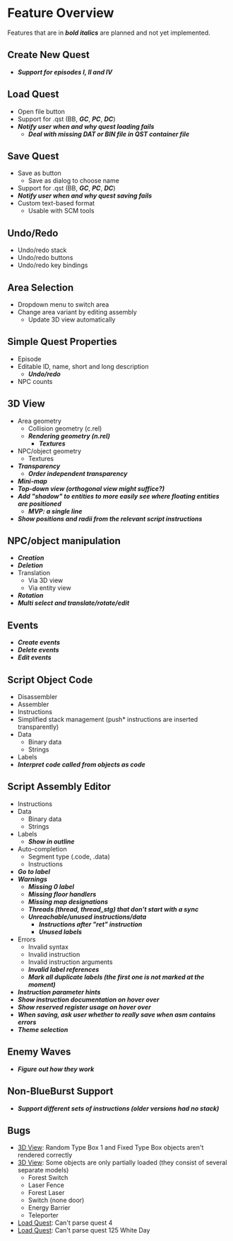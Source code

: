 # Feature Overview

Features that are in ***bold italics*** are planned and not yet implemented.

## Create New Quest

- ***Support for episodes I, II and IV***

## Load Quest

- Open file button
- Support for .qst (BB, ***GC***, ***PC***, ***DC***)
- ***Notify user when and why quest loading fails***
    - ***Deal with missing DAT or BIN file in QST container file***

## Save Quest

- Save as button
    - Save as dialog to choose name
- Support for .qst (BB, ***GC***, ***PC***, ***DC***)
- ***Notify user when and why quest saving fails***
- Custom text-based format
    - Usable with SCM tools

## Undo/Redo

- Undo/redo stack
- Undo/redo buttons
- Undo/redo key bindings

## Area Selection

- Dropdown menu to switch area
- Change area variant by editing assembly
    - Update 3D view automatically

## Simple Quest Properties

- Episode
- Editable ID, name, short and long description
    - ***Undo/redo***
- NPC counts

## 3D View

- Area geometry
    - Collision geometry (c.rel)
    - ***Rendering geometry (n.rel)***
        - ***Textures***
- NPC/object geometry
    - Textures
- ***Transparency***
    - ***Order independent transparency***
- ***Mini-map***
- ***Top-down view (orthogonal view might suffice?)***
- ***Add "shadow" to entities to more easily see where floating entities are positioned***
    - ***MVP: a single line***
- ***Show positions and radii from the relevant script instructions***

## NPC/object manipulation

- ***Creation***
- ***Deletion***
- Translation
    - Via 3D view
    - Via entity view
- ***Rotation***
- ***Multi select and translate/rotate/edit***

## Events

- ***Create events***
- ***Delete events***
- ***Edit events***

## Script Object Code

- Disassembler
- Assembler
- Instructions
- Simplified stack management (push* instructions are inserted transparently)
- Data
    - Binary data
    - Strings
- Labels
- ***Interpret code called from objects as code***

## Script Assembly Editor

- Instructions
- Data
    - Binary data
    - Strings
- Labels
    - ***Show in outline***
- Auto-completion
    - Segment type (.code, .data)
    - Instructions
- ***Go to label***
- ***Warnings***
    - ***Missing 0 label***
    - ***Missing floor handlers***
    - ***Missing map designations***
    - ***Threads (thread, thread_stg) that don't start with a sync***
    - ***Unreachable/unused instructions/data***
        - ***Instructions after "ret" instruction***
        - ***Unused labels***
- Errors
    - Invalid syntax
    - Invalid instruction
    - Invalid instruction arguments
    - ***Invalid label references***
    - ***Mark all duplicate labels (the first one is not marked at the moment)***
- ***Instruction parameter hints***
- ***Show instruction documentation on hover over***
- ***Show reserved register usage on hover over***
- ***When saving, ask user whether to really save when asm contains errors***
- ***Theme selection***

## Enemy Waves

- ***Figure out how they work***

## Non-BlueBurst Support

- ***Support different sets of instructions (older versions had no stack)***

## Bugs

- [3D View](#3d-view): Random Type Box 1 and Fixed Type Box objects aren't rendered correctly
- [3D View](#3d-view): Some objects are only partially loaded (they consist of several separate models)
    - Forest Switch
    - Laser Fence
    - Forest Laser
    - Switch (none door)
    - Energy Barrier
    - Teleporter
- [Load Quest](#load-quest): Can't parse quest 4
- [Load Quest](#load-quest): Can't parse quest 125 White Day
